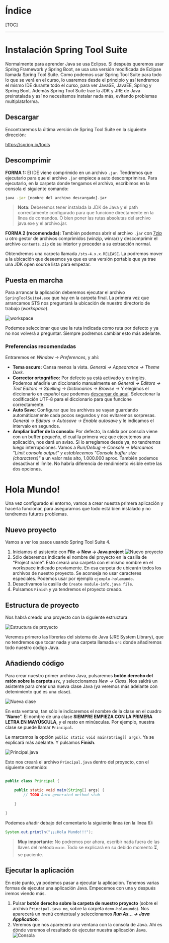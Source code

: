 

# Índice

[TOC]

------


# Instalación Spring Tool Suite

Normalmente para aprender Java se usa Eclipse. Si después queremos usar Spring Framework y Spring Boot, se usa una versión modificada de Eclipse llamada Spring Tool Suite. Como podemos usar Spring Tool Suite para todo lo que se verá en el curso, lo usaremos desde el principio y así tendremos el mismo IDE durante todo el curso, para ver JavaSE, JavaEE, Spring y Spring Boot. Además Spring Tool Suite trae la JDK y JRE de Java preinstalada y así no necesitamos instalar nada más, evitando problemas multiplataforma.

## Descargar

Encontraremos la última versión de Spring Tool Suite en la siguiente dirección:

https://spring.io/tools

## Descomprimir

**FORMA 1:** El IDE viene comprimido en un archivo `.jar`. Tendremos que ejecutarlo para que el archivo `.jar` empiece a auto descomprimirse. Para ejecutarlo, en la carpeta donde tengamos el archivo, escribimos en la consola el siguiente comando:

```bash
java -jar [nombre del archivo descargado].jar
```

> **Nota:** Deberemos tener instalada la JDK de Java y el path correctamente configurado para que funcione directamente en la línea de comandos. O bien poner las rutas absolutas del archivo java.exe y el archivo.jar.

**FORMA 2 (recomendada):** También podemos abrir el archivo `.jar` con [7zip](http://www.7zip.org) u otro gestor de archivos comprimidos (winzip, winrar) y descomprimir el archivo `contents.zip` de su interior y proceder a su extracción normal. 

Obtendremos una carpeta llamada `/sts-4.x.x.RELEASE`. La podremos mover a la ubicación que deseemos ya que es una versión portable que ya trae una JDK open source lista para empezar.

## Puesta en marcha

Para arrancar la aplicación deberemos ejecutar el archivo `SpringToolSuite4.exe` que hay en la carpeta final. La primera vez que arrancamos STS nos preguntará la ubicación de nuestro directorio de trabajo (*workspace*). 

![workspace](img/00/01.png)

Podemos seleccionar que use la ruta indicada como ruta por defecto y ya no nos volverá a preguntar. Siempre podremos cambiar esto más adelante.

### Preferencias recomendadas

Entraremos en *Window -> Preferences*, y ahí:

- **Tema oscuro:** Cansa menos la vista. *General -> Appearance -> Theme Dark*.
- **Corrector ortográfico:** Por defecto ya está activado y en inglés. Podemos añadirle un diccionario manualmente en *General -> Editors -> Text Editors -> Spelling -> Dictionaries -> Browse ->* Y elegimos el diccionario en español que podemos [descargar de aquí](https://github.com/borilio/curso-javase/tree/master/assets/diccionario). Seleccionar la codificación UTF-8 para el diccionario para que funcione correctamente.
- **Auto Save**: Configurar que los archivos se vayan guardando automáticamente cada pocos segundos y nos evitaremos sorpresas. *General -> Editors -> Autosave -> Enable autosave* y le indicamos el intervalo en segundos.
- **Ampliar buffer de la consola:** Por defecto, la salida por consola viene con un buffer pequeño, el cual la primera vez que ejecutemos una aplicación, nos dará un aviso. Si lo arreglamos desde ya, no tendremos luego interrupciones. Vamos a *Run/Debug -> Console -> Marcamos "Limit console output" y establecemos "Console buffer size (characters)"* a un valor más alto, 1.000.000 aprox. También podemos desactivar el límite. No habría diferencia de rendimiento visible entre las dos opciones.


# Hola Mundo!

Una vez configurado el entorno, vamos a crear nuestra primera aplicación y hacerla funcionar, para asegurarnos que todo está bien instalado y no tendremos futuros problemas.

## Nuevo proyecto

Vamos a ver los pasos usando Spring Tool Suite 4.

1. Iniciamos el asistente con **File -> New -> Java project**
![Nuevo proyecto](img/00/02.png)
2. Sólo deberemos indicarle el nombre del proyecto en la casilla de “Project name”. Esto creará una carpeta con el mismo nombre en el workspace indicado previamente. En esa carpeta de ubicarán todos los archivos de nuestro proyecto. Se aconseja no usar caracteres especiales. Podemos usar por ejemplo `ejemplo-holamundo`.
3. Desactivamos la casilla de `Create module-info.java file`.
4. Pulsamos `Finish` y ya tendremos el proyecto creado. 



## Estructura de proyecto

Nos habrá creado una proyecto con la siguiente estructura:

![Estructura de proyecto](img/00/03.png)

Veremos primero las librerías del sistema de Java (JRE System Library), que no tendremos que tocar nada y una carpeta llamada `src` donde añadiremos todo nuestro código Java.

## Añadiendo código

Para crear nuestro primer archivo Java, pulsaremos **botón derecho del ratón sobre la carpeta `src`**, y seleccionamos *New -> Class*. Nos saldrá un asistente para crear una nueva clase Java (ya veremos más adelante con detenimiento qué es una clase).

![Nueva clase](img/00/04.png)

En esta ventana, tan sólo le indicaremos el nombre de la clase en el cuadro “**Name**”. El nombre de una clase **SIEMPRE EMPIEZA CON LA PRIMERA LETRA EN MAYÚSCULA**, y el resto en minúsculas. Por ejemplo, nuestra clase se puede llamar `Principal`.

Le marcamos la opción `public static void main(String[] args)`. Ya se explicará más adelante. Y pulsamos **Finish**.

![Principal.java](img/00/05.png)

Esto nos creará el archivo `Principal.java` dentro del proyecto, con el siguiente contenido:

```java

public class Principal {

	public static void main(String[] args) {
		// TODO Auto-generated method stub
		
	}

}
```

Podemos añadir debajo del comentario la siguiente línea (en la línea 6):

```java
System.out.println("¡¡¡Hola Mundo!!!");
```

>  **Muy importante:** No podremos por ahora, escribir nada fuera de las llaves del método `main`. Todo se explicará en su debido momento ⏳, se paciente.

## Ejecutar la aplicación

En este punto, ya podemos pasar a ejecutar la aplicación. Tenemos varias formas de ejecutar una aplicación Java. Empecemos con una y después iremos viendo más.

1.  Pulsar **botón derecho sobre la carpeta de nuestro proyecto** (sobre el archivo `Principal.java no`, sobre la carpeta `demo-holamundo`). Nos aparecerá un menú contextual y seleccionamos ***Run As… -> Java Application***.
2. Veremos que nos aparecerá una ventana con la consola de Java. Ahí es dónde veremos el resultado de ejecutar nuestra aplicación Java.
![Consola](img/00/06.png)